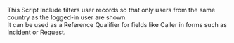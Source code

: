 This Script Include filters user records so that only users from the same country as the logged-in user are shown.  
It can be used as a Reference Qualifier for fields like Caller in forms such as Incident or Request.
